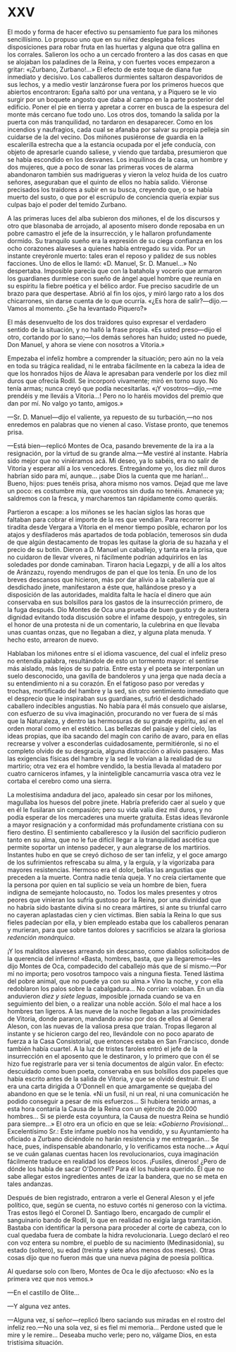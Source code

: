 # XXV

El modo y forma de hacer efectivo su pensamiento fue para los miñones
sencillísimo. Lo propuso uno que en su niñez desplegaba felices disposiciones
para robar fruta en las huertas y alguna que otra gallina en los corrales.
Salieron los ocho a un cercado frontero a las dos casas en que se alojaban los
paladines de la Reina, y con fuertes voces empezaron a gritar: «¡Zurbano,
Zurbano!...» El efecto de este toque de diana fue inmediato y decisivo. Los
caballeros durmientes saltaron despavoridos de sus lechos, y a medio vestir
lanzáronse fuera por los primeros huecos que abiertos encontraron: Egaña saltó
por una ventana, y a Piquero se le vio surgir por un boquete angosto que daba
al campo en la parte posterior del edificio. Poner el pie en tierra y apretar
a correr en busca de la espesura del monte más cercano fue todo uno. Los otros
dos, tomando la salida por la puerta con más tranquilidad, no tardaron en
desaparecer. Como en los incendios y naufragios, cada cual se afanaba por
salvar su propia pelleja sin cuidarse de la del vecino. Dos miñones pusiéronse
de guardia en la escalerilla estrecha que a la estancia ocupada por el jefe
conducía, con objeto de apresarle cuando saliese, y viendo que tardaba,
presumieron que se había escondido en los desvanes. Los inquilinos de la casa,
un hombre y dos mujeres, que a poco de sonar las primeras voces de alarma
abandonaron también sus madrigueras y vieron la veloz huida de los cuatro
señores, aseguraban que el quinto de ellos no había salido. Viéronse precisados
los traidores a subir en su busca, creyendo que, o se había muerto del susto,
o que por el escrúpulo de conciencia quería expiar sus culpas bajo el poder del
temido Zurbano.

A las primeras luces del alba subieron dos miñones, el de los discursos y otro
que blasonaba de arrojado, al aposento mísero donde reposaba en un pobre
camastro el jefe de la insurrección, y le hallaron profundamente dormido. Su
tranquilo sueño era la expresión de su ciega confianza en los ocho corazones
alaveses a quienes había entregado su vida. Por un instante creyéronle muerto:
tales eran el reposo y palidez de sus nobles facciones. Uno de ellos le llamó:
«D. Manuel, Sr. D. Manuel...» No despertaba. Imposible parecía que con la
batahola y vocerío que armaron los guardianes durmiese con sueño de ángel aquel
hombre que reunía en su espíritu la fiebre poética y el bélico ardor. Fue
preciso sacudirle de un brazo para que despertase. Abrió al fin los ojos,
y miró largo rato a los dos chicarrones, sin darse cuenta de lo que ocurría.
«¿Es hora de salir?—dijo.—Vamos al momento. ¿Se ha levantado Piquero?»

El más desenvuelto de los dos traidores quiso expresar el verdadero sentido de
la situación, y no halló la frase propia. «Es usted preso—dijo el otro,
cortando por lo sano;—los demás señores han huido; usted no puede, Don Manuel,
y ahora se viene con nosotros a Vitoria.»

Empezaba el infeliz hombre a comprender la situación; pero aún no la veía en
toda su trágica realidad, ni le entraba fácilmente en la cabeza la idea de que
los honrados hijos de Álava le apresaban para venderle por los diez mil duros
que ofrecía Rodil. Se incorporó vivamente; miró en torno suyo. No tenía armas;
nunca creyó que podía necesitarlas. «¡Y vosotros—dijo,—me prendéis y me lleváis
a Vitoria...! Pero no lo haréis movidos del premio que dan por mí. No valgo yo
tanto, amigos.»

—Sr. D. Manuel—dijo el valiente, ya repuesto de su turbación,—no nos enredemos
en palabras que no vienen al caso. Vístase pronto, que tenemos prisa.

—Está bien—replicó Montes de Oca, pasando brevemente de la ira a la
resignación, por la virtud de su grande alma.—Me vestiré al instante. Habría
sido mejor que no viniéramos acá. Mi deseo, ya lo sabéis, era no salir de
Vitoria y esperar allí a los vencedores. Entregándome yo, los diez mil duros
habrían sido para mí, aunque... ¡sabe Dios la cuenta que me harían!... Bueno,
hijos: pues tenéis prisa, ahora mismo nos vamos. Dejad que me lave un poco: es
costumbre mía, que vosotros sin duda no tenéis. Amanece ya; saldremos con la
fresca, y marcharemos tan rápidamente como queráis.

Partieron a escape: a los miñones se les hacían siglos las horas que faltaban
para cobrar el importe de la res que vendían. Para recorrer la tiradita desde
Vergara a Vitoria en el menor tiempo posible, echaron por los atajos
y desfiladeros más apartados de toda población, temerosos sin duda de que algún
destacamento de tropas les quitase la gloria de su hazaña y el precio de su
botín. Dieron a D. Manuel un caballejo, y tanta era la prisa, que no cuidaron
de llevar víveres, ni fácilmente podrían adquirirlos en las soledades por donde
caminaban. Tiraron hacia Legazpi, y de allí a los altos de Aránzazu, royendo
mendrugos de pan el que los tenía. En uno de los breves descansos que hicieron,
más por dar alivio a la caballería que al desdichado jinete, manifestaron
a éste que, hallándose preso y a disposición de las autoridades, maldita falta
le hacía el dinero que aún conservaba en sus bolsillos para los gastos de la
insurrección primero, de la fuga después. Dio Montes de Oca una prueba de buen
gusto y de austera dignidad evitando toda discusión sobre el infame despojo,
y entregoles, sin el honor de una protesta ni de un comentario, la culebrina en
que llevaba unas cuantas onzas, que no llegaban a diez, y alguna plata menuda.
Y hecho esto, arrearon de nuevo.

Hablaban los miñones entre sí el idioma vascuence, del cual el infeliz preso no
entendía palabra, resultándole de esto un tormento mayor: el sentirse más
aislado, más lejos de su patria. Entre esta y el poeta se interponían un suelo
desconocido, una gavilla de bandoleros y una jerga que nada decía a su
entendimiento ni a su corazón. En el fatigoso paso por veredas y trochas,
mortificado del hambre y la sed, sin otro sentimiento inmediato que el
desprecio que le inspiraban sus guardianes, sufrió el desdichado caballero
indecibles angustias. No había para él más consuelo que aislarse, con esfuerzo
de su viva imaginación, procurando no ver fuera de sí más que la Naturaleza,
y dentro las hermosuras de su grande espíritu, así en el orden moral como en el
estético. Las bellezas del paisaje y del cielo, las ideas propias, que iba
sacando del magín con cariño de avaro, para en ellas recrearse y volver
a esconderlas cuidadosamente, permitiéronle, si no el completo olvido de su
desgracia, alguna distracción o alivio pasajero. Mas las exigencias físicas del
hambre y la sed le volvían a la realidad de su martirio; otra vez era el hombre
vendido, la bestia llevada al matadero por cuatro carniceros infames, y la
ininteligible cancamurria vasca otra vez le cortaba el cerebro como una sierra.

La molestísima andadura del jaco, apaleado sin cesar por los miñones, magullaba
los huesos del pobre jinete. Habría preferido caer al suelo y que en él le
fusilaran sin compasión; pero su vida valía diez mil duros, y no podía esperar
de los mercaderes una muerte gratuita. Estas ideas lleváronle a mayor
resignación y a conformidad más profundamente cristiana con su fiero destino.
El sentimiento caballeresco y la ilusión del sacrificio pudieron tanto en su
alma, que no le fue difícil llegar a la tranquilidad ascética que permite
soportar un intenso padecer, y aun alegrarse de los martirios. Instantes hubo
en que se creyó dichoso de ser tan infeliz, y el goce amargo de los
sufrimientos refrescaba su alma, y la erguía, y la vigorizaba para mayores
resistencias. Hermoso era el dolor, bellas las angustias que preceden a la
muerte. Contra nadie tenía queja. Y no creía ciertamente que la persona por
quien en tal suplicio se veía un hombre de bien, fuera indigna de semejante
holocausto, no. Todos los males presentes y otros peores que vinieran los
sufría gustoso por la Reina, por una divinidad que no habría sido bastante
divina si no creara mártires, si ante su triunfal carro no cayeran aplastadas
cien y cien víctimas. Bien sabía la Reina lo que sus fieles padecían por ella,
y bien empleado estaba que los caballeros penaran y murieran, para que sobre
tantos dolores y sacrificios se alzara la gloriosa *redención monárquica*.

¡Y los malditos alaveses arreando sin descanso, como diablos solicitados de la
querencia del infierno! «Basta, hombres, basta, que ya llegaremos—les dijo
Montes de Oca, compadecido del caballejo más que de sí mismo.—Por mí no
importa; pero vosotros tampoco vais a ninguna fiesta. Tened lástima del pobre
animal, que no puede ya con su alma.» Vino la noche, y con ella redoblaron los
palos sobre la cabalgadura... No corrían: volaban. En un día anduvieron *diez
y siete leguas*, imposible jornada cuando se va en seguimiento del bien,
o a realizar una noble acción. Sólo el mal hace a los hombres tan ligeros.
A las nueve de la noche llegaban a las proximidades de Vitoria, donde pararon,
mandando aviso por dos de ellos al General Aleson, con las nuevas de la valiosa
presa que traían. Tropas llegaron al instante y se hicieron cargo del reo,
llevándole con no poco aparato de fuerza a la Casa Consistorial, que entonces
estaba en San Francisco, donde también había cuartel. A la luz de tristes
faroles entró el jefe de la insurrección en el aposento que le destinaron, y lo
primero que con él se hizo fue registrarle para ver si tenía documentos de
algún valor. En efecto: descuidado como buen poeta, conservaba en sus bolsillos
dos papeles que había escrito antes de la salida de Vitoria, y que se olvidó
destruir. El uno era una carta dirigida a O'Donnell en que amargamente se
quejaba del abandono en que se le tenía. «Ni un fusil, ni un real, ni una
comunicación he podido conseguir a pesar de mis esfuerzos... Si hubiera tenido
armas, a esta hora contaría la Causa de la Reina con un ejército de 20.000
hombres... Si se pierde esta coyuntura, la Causa de nuestra Reina se hundió
para siempre...» El otro era un oficio en que se leía: «*Gobierno
Provisional*... Excelentísimo Sr.: Este infame pueblo nos ha vendido, y su
Ayuntamiento ha oficiado a Zurbano diciéndole no harán resistencia y me
entregarán... Se hace, pues, indispensable abandonarlo, y lo verificamos esta
noche...» Aquí se ve cuán galanas cuentas hacen los revolucionarios, cuya
imaginación fácilmente traduce en realidad los deseos locos. ¡Fusiles, dineros!
¿Pero de dónde los había de sacar O'Donnell? Para él los hubiera querido. Él
que no sabe allegar estos ingredientes antes de izar la bandera, que no se meta
en tales andanzas.

Después de bien registrado, entraron a verle el General Aleson y el jefe
político, que, según se cuenta, no estuvo cortés ni generoso con la víctima.
Tras estos llegó el Coronel D. Santiago Ibero, encargado de cumplir el
sanguinario bando de Rodil, lo que en realidad no exigía larga tramitación.
Bastaba con identificar la persona para proceder al corte de cabeza, con lo
cual quedaba fuera de combate la hidra revolucionaria. Luego declaró el reo con
voz entera su nombre, el pueblo de su nacimiento (Medinasidonia), su estado
(soltero), su edad (treinta y siete años menos dos meses). Otras cosas dijo que
no fueron más que una nueva página de poesía política.

Al quedarse solo con Ibero, Montes de Oca le dijo afectuoso: «No es la primera
vez que nos vemos.»

—En el castillo de Olite...

—Y alguna vez antes.

—Alguna vez, sí señor—replicó Ibero saciando sus miradas en el rostro del
infeliz reo.—No una sola vez, si es fiel mi memoria... Perdone usted que le
mire y le remire... Deseaba mucho verle; pero no, válgame Dios, en esta
tristísima situación.
